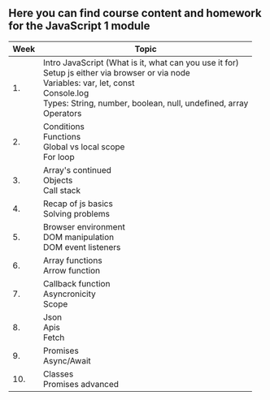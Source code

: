 ## Here you can find course content and homework for the JavaScript 1 module

| Week | Topic | 
| ---- | ----- | 
|1.| Intro JavaScript (What is it, what can you use it for) <br> Setup js either via browser or via node <br> Variables: var, let, const <br> Console.log <br> Types: String, number, boolean, null, undefined, array <br> Operators
|2.| Conditions <br> Functions<br> Global vs local scope <br> For loop 
|3.| Array's continued <br> Objects <br> Call stack
|4.| Recap of js basics <br> Solving problems 
|5.| Browser environment<br>DOM manipulation <br> DOM event listeners 
|6.| Array functions <br> Arrow function| 
|7.| Callback function <br> Asyncronicity <br> Scope 
|8.| Json <br> Apis <br> Fetch| 
|9.| Promises <br> Async/Await | 
|10.| Classes <br> Promises advanced | 
